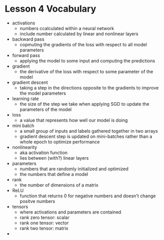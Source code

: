 # Lesson 4 Vocabulary
- activations
  - numbers ccalculated within a neural network
  - include number calculated by linear and nonlinear layers
- backward pass
  - copmuting the gradients of the loss with respect to all model parameters
- forward pass
  - applying the model to some input and computing the predictions
- gradient
  - the derivative of the loss with respect to some parameter of the model
- gradient descent
  - taking a step in the directions opposite to the gradients to improve the model parameters
- learning rate
  - the size of the step we take when applying SGD to update the parameters of the model
- loss
  - a value that represents how well our model is doing
- mini batch
  - a small group of inputs and labels gathered together in two arrays
  - gradient descent step is updated on mini-batches rather than a whole epoch to optimize performance
- nonlinearity
  - aka activation function
  - lies between (with?) linear layers
- parameters
  - numbers that are randomly initialized and optimized
  - the numbers that define a model
- rank
  - the number of dimensions of a matrix
- ReLU
  - function that returns 0 for negative numbers and doesn't change positve numbers
- tensors
  - where activations and parameters are contained
  - rank zero tensor: scalar
  - rank one tensor: vector
  - rank two tensor: matrix
- 
  
